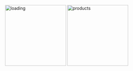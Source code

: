 <img src="https://github.com/user-attachments/assets/b164f9ed-12db-477b-8d48-1d7205470aab" alt="loading" width="200">
<img src="https://github.com/user-attachments/assets/3a15c409-eef5-4ec6-8a09-12085a5c7288" alt="products" width="200">
